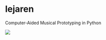 # lejaren
Computer-Aided Musical Prototyping in Python

![](https://github.com/anstepp/lejaren/workflows/tests/badge.svg)
